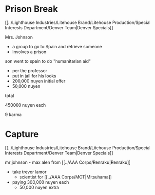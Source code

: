 # Prison Break
[[../Lighthouse Industries/Litehouse Brand/Litehouse Production/Special Interests Department/Denver Team|Denver Specials]]

Mrs. Johnson
-   a group to go to Spain and retrieve someone
-   Involves a prison

son went to spain to do "humanitarian aid"
-   per the professor
-   put in jail for his looks
-   200,000 nuyen initial offer
-   50,000 nuyen

total

450000 nuyen each

9 karma

# Capture
[[../Lighthouse Industries/Litehouse Brand/Litehouse Production/Special Interests Department/Denver Team|Denver Specials]]

mr johnson - max alen from [[../AAA Corps/Renraku|Renraku]]
-   take trevor lamor
	-   scientist for [[../AAA Corps/MCT|Mitsuhama]]
-   paying 300,000 nuyen each
	-   50,000 nuyen extra
